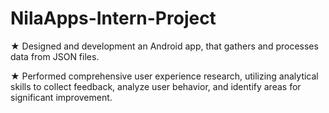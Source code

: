 ﻿# NilaApps-Intern-Project

★ Designed and development an Android app, that gathers and processes data from JSON files.

★ Performed comprehensive user experience research, utilizing analytical skills to collect feedback, analyze user behavior, and identify areas for significant improvement.
